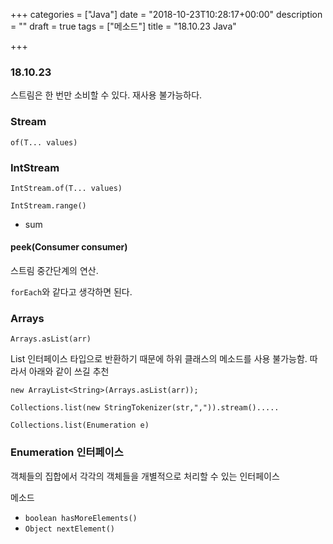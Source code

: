+++
categories = ["Java"]
date = "2018-10-23T10:28:17+00:00"
description = ""
draft = true
tags = ["메소드"]
title = "18.10.23 Java"

+++
### 18.10.23

스트림은 한 번만 소비할 수 있다. 재사용 불가능하다.

### Stream

`of(T... values)`

### IntStream

`IntStream.of(T... values)`

`IntStream.range()`

* sum

#### peek(Consumer<T> consumer)

스트림 중간단계의 연산.

`forEach`와 같다고 생각하면 된다.

### Arrays

`Arrays.asList(arr)`

List 인터페이스 타입으로 반환하기 때문에 하위 클래스의 메소드를 사용 불가능함. 따라서 아래와 같이 쓰길 추천

`new ArrayList<String>(Arrays.asList(arr));`

`Collections.list(new StringTokenizer(str,",")).stream().....`

`Collections.list(Enumeration e)`

### Enumeration 인터페이스

객체들의 집합에서 각각의 객체들을 개별적으로 처리할 수 있는 인터페이스

메소드

* `boolean hasMoreElements()`
* `Object nextElement()`